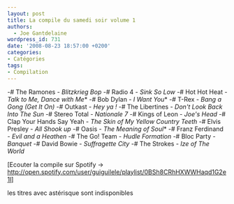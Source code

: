 ```yaml
---
layout: post
title: La compile du samedi soir volume 1
authors:
  - Joe Gantdelaine
wordpress_id: 731
date: '2008-08-23 18:57:00 +0200'
categories:
- Catégories
tags:
- Compilation
---
```

-# The Ramones - *Blitzkrieg Bop*
-# Radio 4 - *Sink So Low*
-# Hot Hot Heat - *Talk to Me, Dance with Me**
-# Bob Dylan - *I Want You**
-# T-Rex - *Bang a Gong (Get It On)*
-# Outkast - *Hey ya !*
-# The Libertines - *Don't Look Back Into The Sun*
-# Stereo Total - *Nationale 7*
-# Kings of Leon - *Joe's Head*
-# Clap Your Hands Say Yeah - *The Skin of My Yellow Country Teeth*
-# Elvis Presley - *All Shook up*
-# Oasis - *The Meaning of Soul**
-# Franz Ferdinand - *Evil and a Heathen*
-# The Go! Team - *Hudle Formation*
-# Bloc Party - *Banquet*
-# David Bowie - *Suffragette City*
-# The Strokes - *Ize of The World*

[Ecouter la compile sur Spotify -> http://open.spotify.com/user/guiguilele/playlist/0BSh8CRhHXWWHaqd1G2e1l]

les titres avec astérisque sont indisponibles
